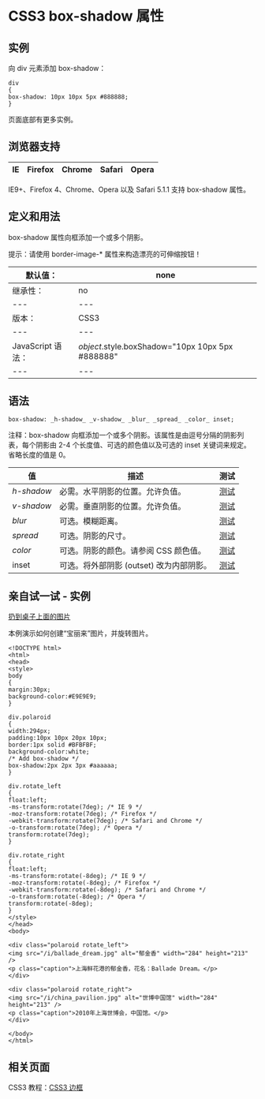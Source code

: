 # CSS3 box-shadow 属性



## 实例

向 div 元素添加 box-shadow：

```
div
{
box-shadow: 10px 10px 5px #888888;
}

```

页面底部有更多实例。

## 浏览器支持

| IE | Firefox | Chrome | Safari | Opera |
| --- | --- | --- | --- | --- |

IE9+、Firefox 4、Chrome、Opera 以及 Safari 5.1.1 支持 box-shadow 属性。

## 定义和用法

box-shadow 属性向框添加一个或多个阴影。

提示：请使用 border-image-* 属性来构造漂亮的可伸缩按钮！

| 默认值： | none |
| --- | --- |
| 继承性： | no |
| --- | --- |
| 版本： | CSS3 |
| --- | --- |
| JavaScript 语法： | _object_.style.boxShadow="10px 10px 5px #888888" |
| --- | --- |

## 语法

```
box-shadow: _h-shadow_ _v-shadow_ _blur_ _spread_ _color_ inset;
```

注释：box-shadow 向框添加一个或多个阴影。该属性是由逗号分隔的阴影列表，每个阴影由 2-4 个长度值、可选的颜色值以及可选的 inset 关键词来规定。省略长度的值是 0。

| 值 | 描述 | 测试 |
| --- | --- | --- |
| _h-shadow_ | 必需。水平阴影的位置。允许负值。 | [测试](/tiy/c.asp?f=css_box-shadow) |
| _v-shadow_ | 必需。垂直阴影的位置。允许负值。 | [测试](/tiy/c.asp?f=css_box-shadow) |
| _blur_ | 可选。模糊距离。 | [测试](/tiy/c.asp?f=css_box-shadow&p=3) |
| _spread_ | 可选。阴影的尺寸。 | [测试](/tiy/c.asp?f=css_box-shadow&p=7) |
| _color_ | 可选。阴影的颜色。请参阅 CSS 颜色值。 | [测试](/tiy/c.asp?f=css_box-shadow&p=10) |
| inset | 可选。将外部阴影 (outset) 改为内部阴影。 | [测试](/tiy/c.asp?f=css_box-shadow&p=15) |

## 亲自试一试 - 实例

[扔到桌子上面的图片](/tiy/t.asp?f=css3_image_gallery)

本例演示如何创建“宝丽来”图片，并旋转图片。

```
<!DOCTYPE html>
<html>
<head>
<style> 
body
{
margin:30px;
background-color:#E9E9E9;
}

div.polaroid
{
width:294px;
padding:10px 10px 20px 10px;
border:1px solid #BFBFBF;
background-color:white;
/* Add box-shadow */
box-shadow:2px 2px 3px #aaaaaa;
}

div.rotate_left
{
float:left;
-ms-transform:rotate(7deg); /* IE 9 */
-moz-transform:rotate(7deg); /* Firefox */
-webkit-transform:rotate(7deg); /* Safari and Chrome */
-o-transform:rotate(7deg); /* Opera */
transform:rotate(7deg);
}

div.rotate_right
{
float:left;
-ms-transform:rotate(-8deg); /* IE 9 */
-moz-transform:rotate(-8deg); /* Firefox */
-webkit-transform:rotate(-8deg); /* Safari and Chrome */
-o-transform:rotate(-8deg); /* Opera */
transform:rotate(-8deg);
}
</style>
</head>
<body>

<div class="polaroid rotate_left">
<img src="/i/ballade_dream.jpg" alt="郁金香" width="284" height="213" />
<p class="caption">上海鲜花港的郁金香，花名：Ballade Dream。</p>
</div>

<div class="polaroid rotate_right">
<img src="/i/china_pavilion.jpg" alt="世博中国馆" width="284" height="213" />
<p class="caption">2010年上海世博会，中国馆。</p>
</div>

</body>
</html>

```

## 相关页面

CSS3 教程：[CSS3 边框](/css3/css3_border.asp "CSS3 边框")



